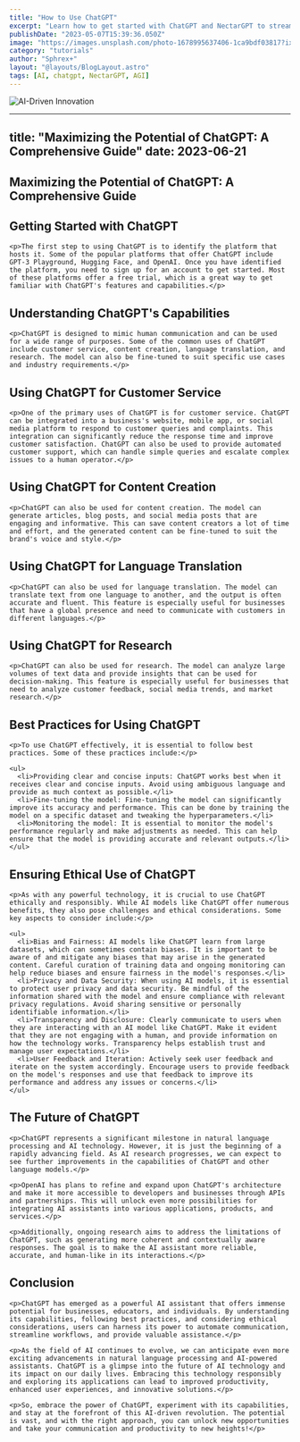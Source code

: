 ```yaml
---
title: "How to Use ChatGPT"
excerpt: "Learn how to get started with ChatGPT and NectarGPT to streamline your AI assistant experience."
publishDate: "2023-05-07T15:39:36.050Z"
image: "https://images.unsplash.com/photo-1678995637406-1ca9bdf03817?ixlib=rb-4.0.3&ixid=MnwxMjA3fDB8MHxwaG90by1wYWdlfHx8fGVufDB8fHx8&auto=format&fit=crop&w=928&q=80"
category: "tutorials"
author: "Sphrex+"
layout: "@layouts/BlogLayout.astro"
tags: [AI, chatgpt, NectarGPT, AGI]
---
```


<img src="https://images.unsplash.com/photo-1686191129612-72c69c72b634?ixlib=rb-4.0.3&ixid=M3wxMjA3fDB8MHxwaG90by1wYWdlfHx8fGVufDB8fHx8fA%3D%3D&auto=format&fit=crop&w=870&q=80" alt="AI-Driven Innovation" />

---
title: "Maximizing the Potential of ChatGPT: A Comprehensive Guide"
date: 2023-06-21
---

<article>
  <h1>Maximizing the Potential of ChatGPT: A Comprehensive Guide</h1>

  <section>
    <h2>Getting Started with ChatGPT</h2>

    <p>The first step to using ChatGPT is to identify the platform that hosts it. Some of the popular platforms that offer ChatGPT include GPT-3 Playground, Hugging Face, and OpenAI. Once you have identified the platform, you need to sign up for an account to get started. Most of these platforms offer a free trial, which is a great way to get familiar with ChatGPT's features and capabilities.</p>
  </section>

  <section>
    <h2>Understanding ChatGPT's Capabilities</h2>

    <p>ChatGPT is designed to mimic human communication and can be used for a wide range of purposes. Some of the common uses of ChatGPT include customer service, content creation, language translation, and research. The model can also be fine-tuned to suit specific use cases and industry requirements.</p>
  </section>

  <section>
    <h2>Using ChatGPT for Customer Service</h2>

    <p>One of the primary uses of ChatGPT is for customer service. ChatGPT can be integrated into a business's website, mobile app, or social media platform to respond to customer queries and complaints. This integration can significantly reduce the response time and improve customer satisfaction. ChatGPT can also be used to provide automated customer support, which can handle simple queries and escalate complex issues to a human operator.</p>
  </section>

  <section>
    <h2>Using ChatGPT for Content Creation</h2>

    <p>ChatGPT can also be used for content creation. The model can generate articles, blog posts, and social media posts that are engaging and informative. This can save content creators a lot of time and effort, and the generated content can be fine-tuned to suit the brand's voice and style.</p>
  </section>

  <section>
    <h2>Using ChatGPT for Language Translation</h2>

    <p>ChatGPT can also be used for language translation. The model can translate text from one language to another, and the output is often accurate and fluent. This feature is especially useful for businesses that have a global presence and need to communicate with customers in different languages.</p>
  </section>

  <section>
    <h2>Using ChatGPT for Research</h2>

    <p>ChatGPT can also be used for research. The model can analyze large volumes of text data and provide insights that can be used for decision-making. This feature is especially useful for businesses that need to analyze customer feedback, social media trends, and market research.</p>
  </section>

  <section>
    <h2>Best Practices for Using ChatGPT</h2>

    <p>To use ChatGPT effectively, it is essential to follow best practices. Some of these practices include:</p>

    <ul>
      <li>Providing clear and concise inputs: ChatGPT works best when it receives clear and concise inputs. Avoid using ambiguous language and provide as much context as possible.</li>
      <li>Fine-tuning the model: Fine-tuning the model can significantly improve its accuracy and performance. This can be done by training the model on a specific dataset and tweaking the hyperparameters.</li>
      <li>Monitoring the model: It is essential to monitor the model's performance regularly and make adjustments as needed. This can help ensure that the model is providing accurate and relevant outputs.</li>
    </ul>
  </section>

  <section>
    <h2>Ensuring Ethical Use of ChatGPT</h2>

    <p>As with any powerful technology, it is crucial to use ChatGPT ethically and responsibly. While AI models like ChatGPT offer numerous benefits, they also pose challenges and ethical considerations. Some key aspects to consider include:</p>

    <ul>
      <li>Bias and Fairness: AI models like ChatGPT learn from large datasets, which can sometimes contain biases. It is important to be aware of and mitigate any biases that may arise in the generated content. Careful curation of training data and ongoing monitoring can help reduce biases and ensure fairness in the model's responses.</li>
      <li>Privacy and Data Security: When using AI models, it is essential to protect user privacy and data security. Be mindful of the information shared with the model and ensure compliance with relevant privacy regulations. Avoid sharing sensitive or personally identifiable information.</li>
      <li>Transparency and Disclosure: Clearly communicate to users when they are interacting with an AI model like ChatGPT. Make it evident that they are not engaging with a human, and provide information on how the technology works. Transparency helps establish trust and manage user expectations.</li>
      <li>User Feedback and Iteration: Actively seek user feedback and iterate on the system accordingly. Encourage users to provide feedback on the model's responses and use that feedback to improve its performance and address any issues or concerns.</li>
    </ul>
  </section>

  <section>
    <h2>The Future of ChatGPT</h2>

    <p>ChatGPT represents a significant milestone in natural language processing and AI technology. However, it is just the beginning of a rapidly advancing field. As AI research progresses, we can expect to see further improvements in the capabilities of ChatGPT and other language models.</p>

    <p>OpenAI has plans to refine and expand upon ChatGPT's architecture and make it more accessible to developers and businesses through APIs and partnerships. This will unlock even more possibilities for integrating AI assistants into various applications, products, and services.</p>

    <p>Additionally, ongoing research aims to address the limitations of ChatGPT, such as generating more coherent and contextually aware responses. The goal is to make the AI assistant more reliable, accurate, and human-like in its interactions.</p>
  </section>

  <section>
    <h2>Conclusion</h2>

    <p>ChatGPT has emerged as a powerful AI assistant that offers immense potential for businesses, educators, and individuals. By understanding its capabilities, following best practices, and considering ethical considerations, users can harness its power to automate communication, streamline workflows, and provide valuable assistance.</p>

    <p>As the field of AI continues to evolve, we can anticipate even more exciting advancements in natural language processing and AI-powered assistants. ChatGPT is a glimpse into the future of AI technology and its impact on our daily lives. Embracing this technology responsibly and exploring its applications can lead to improved productivity, enhanced user experiences, and innovative solutions.</p>

    <p>So, embrace the power of ChatGPT, experiment with its capabilities, and stay at the forefront of this AI-driven revolution. The potential is vast, and with the right approach, you can unlock new opportunities and take your communication and productivity to new heights!</p>
  </section>
</article>

